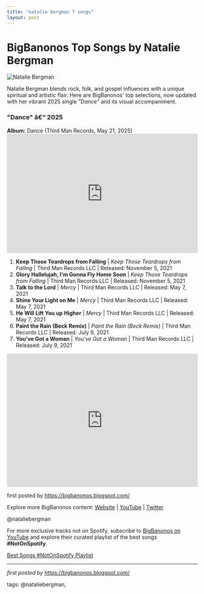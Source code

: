 ```yaml
---
title: "natalie bergman 7 songs"
layout: post
---
```

<h1>BigBanonos Top Songs by Natalie Bergman</h1> <img src="https://media.hero-magazine.com/wp-content/uploads/2021/02/25101646/NATALIE-BERGMAN-HERO-2.jpg" alt="Natalie Bergman"> <p>Natalie Bergman blends rock, folk, and gospel influences with a unique spiritual and artistic flair. Here are BigBanonos' top selections, now updated with her vibrant 2025 single <em>"Dance"</em> and its visual accompaniment.</p> <h3>"Dance" â€“ 2025</h3>
<p><strong>Album:</strong> Dance (Third Man Records, May 21, 2025)<br />
<iframe width="100%" height="315" src="https://www.youtube.com/embed/EwzPA20ULkE" frameborder="0" allowfullscreen></iframe></p> <ol> <li><strong>Keep Those Teardrops from Falling</strong> | <em>Keep Those Teardrops from Falling</em> | Third Man Records LLC | Released: November 5, 2021</li> <li><strong>Glory Hallelujah, I'm Gonna Fly Home Soon</strong> | <em>Keep Those Teardrops from Falling</em> | Third Man Records LLC | Released: November 5, 2021</li> <li><strong>Talk to the Lord</strong> | <em>Mercy</em> | Third Man Records LLC | Released: May 7, 2021</li> <li><strong>Shine Your Light on Me</strong> | <em>Mercy</em> | Third Man Records LLC | Released: May 7, 2021</li> <li><strong>He Will Lift You up Higher</strong> | <em>Mercy</em> | Third Man Records LLC | Released: May 7, 2021</li> <li><strong>Paint the Rain (Beck Remix)</strong> | <em>Paint the Rain (Beck Remix)</em> | Third Man Records LLC | Released: July 9, 2021</li> <li><strong>You've Got a Woman</strong> | <em>You've Got a Woman</em> | Third Man Records LLC | Released: July 9, 2021</li>
</ol> <div> <iframe src="https://open.spotify.com/embed/playlist/4XyvwPK7qy97WAnDGnCGct?utm_source=generator" width="100%" height="352" frameborder="0" allow="autoplay; clipboard-write; encrypted-media; fullscreen; picture-in-picture" loading="lazy"></iframe>
</div> <p>first posted by <a href="https://bigbanonos.blogspot.com/">https://bigbanonos.blogspot.com/</a></p> <div> <p>Explore more BigBanonos content: <a href="https://bigbanonos.blogspot.com/">Website</a> | <a href="https://www.youtube.com/@BigBanonos">YouTube</a> | <a href="https://x.com/bigbanonos">Twitter</a></p>
</div> <!-- Tags -->
<p>@nataliebergman</p>


<!--Subscribe and Playlist Links-->
<div>
    <p>For more exclusive tracks not on Spotify, subscribe to <a href="https://www.youtube.com/@BigBanonos" target="_blank">BigBanonos on YouTube</a> and explore their curated playlist of the best songs <strong>#NotOnSpotify</strong>.</p>
    <p><a href="https://www.youtube.com/playlist?list=PLtuNtuTatqI0kFahUCbtbfenC_ET5O_tr" target="_blank">Best Songs #NotOnSpotify Playlist<br /></a></p></div>

<hr />

<p><em>first posted by</em> <a href="https://bigbanonos.blogspot.com/" rel="noopener" target="_new">https://bigbanonos.blogspot.com/</a></p>

<p>tags: @nataliebergman,</p>
